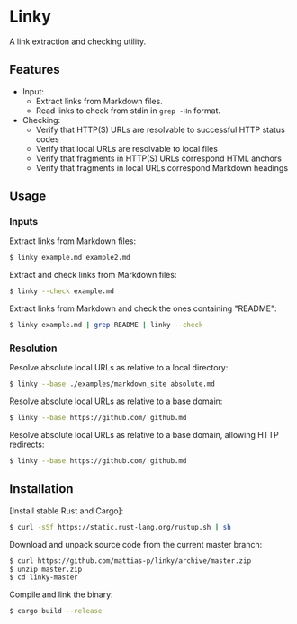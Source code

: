 Linky
=====
A link extraction and checking utility.


Features
--------
* Input:
  * Extract links from Markdown files.
  * Read links to check from stdin in `grep -Hn` format.
* Checking:
  * Verify that HTTP(S) URLs are resolvable to successful HTTP status codes
  * Verify that local URLs are resolvable to local files
  * Verify that fragments in HTTP(S) URLs correspond HTML anchors
  * Verify that fragments in local URLs correspond Markdown headings


Usage
-----

### Inputs

Extract links from Markdown files:

```sh
$ linky example.md example2.md
```

Extract and check links from Markdown files:

```sh
$ linky --check example.md
```

Extract links from Markdown and check the ones containing "README":

```sh
$ linky example.md | grep README | linky --check
```

### Resolution

Resolve absolute local URLs as relative to a local directory:

```sh
$ linky --base ./examples/markdown_site absolute.md
```

Resolve absolute local URLs as relative to a base domain:

```sh
$ linky --base https://github.com/ github.md
```

Resolve absolute local URLs as relative to a base domain, allowing HTTP redirects:

```sh
$ linky --base https://github.com/ github.md
```



Installation
------------
[Install stable Rust and Cargo]:

```sh
$ curl -sSf https://static.rust-lang.org/rustup.sh | sh
```

Download and unpack source code from the current master branch:

```sh
$ curl https://github.com/mattias-p/linky/archive/master.zip
$ unzip master.zip
$ cd linky-master
```

Compile and link the binary:

```sh
$ cargo build --release
```
